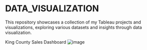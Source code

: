 # DATA_VISUALIZATION
This repository showcases a collection of my Tableau projects and visualizations, exploring various datasets and insights through data visualization.

King County Sales Dashboard
![image](https://github.com/user-attachments/assets/4278a565-d81c-4632-b35d-fae762cce1ac)
